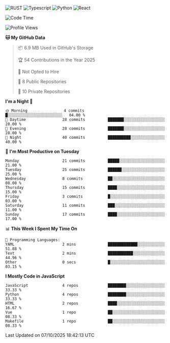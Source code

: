 ![RUST](https://img.shields.io/badge/-Rust-141414?style=flat&logo=rust)
![Typescript](https://img.shields.io/badge/-Typescript-141414?style=flat&logo=typescript)
![Python](https://img.shields.io/badge/-Python-141414?style=flat&logo=python)
![React](https://img.shields.io/badge/-React-141414?style=flat&logo=react)

<!--START_SECTION:waka-->
![Code Time](http://img.shields.io/badge/Code%20Time-640%20hrs%2012%20mins-blue)

![Profile Views](http://img.shields.io/badge/Profile%20Views-0-blue)

**🐱 My GitHub Data** 

> 📦 6.9 MB Used in GitHub's Storage 
 > 
> 🏆 54 Contributions in the Year 2025
 > 
> 🚫 Not Opted to Hire
 > 
> 📜 8 Public Repositories 
 > 
> 🔑 10 Private Repositories 
 > 
**I'm a Night 🦉** 

```text
🌞 Morning                4 commits           █░░░░░░░░░░░░░░░░░░░░░░░░   04.00 % 
🌆 Daytime                28 commits          ███████░░░░░░░░░░░░░░░░░░   28.00 % 
🌃 Evening                28 commits          ███████░░░░░░░░░░░░░░░░░░   28.00 % 
🌙 Night                  40 commits          ██████████░░░░░░░░░░░░░░░   40.00 % 
```
📅 **I'm Most Productive on Tuesday** 

```text
Monday                   21 commits          █████░░░░░░░░░░░░░░░░░░░░   21.00 % 
Tuesday                  25 commits          ██████░░░░░░░░░░░░░░░░░░░   25.00 % 
Wednesday                8 commits           ██░░░░░░░░░░░░░░░░░░░░░░░   08.00 % 
Thursday                 15 commits          ████░░░░░░░░░░░░░░░░░░░░░   15.00 % 
Friday                   3 commits           █░░░░░░░░░░░░░░░░░░░░░░░░   03.00 % 
Saturday                 11 commits          ███░░░░░░░░░░░░░░░░░░░░░░   11.00 % 
Sunday                   17 commits          ████░░░░░░░░░░░░░░░░░░░░░   17.00 % 
```


📊 **This Week I Spent My Time On** 

```text
💬 Programming Languages: 
YAML                     2 mins              █████████████░░░░░░░░░░░░   51.88 % 
Text                     2 mins              ███████████░░░░░░░░░░░░░░   44.96 % 
Other                    0 secs              █░░░░░░░░░░░░░░░░░░░░░░░░   03.15 % 
```

**I Mostly Code in JavaScript** 

```text
JavaScript               4 repos             ████████░░░░░░░░░░░░░░░░░   33.33 % 
Python                   4 repos             ████████░░░░░░░░░░░░░░░░░   33.33 % 
HTML                     2 repos             ████░░░░░░░░░░░░░░░░░░░░░   16.67 % 
Vue                      1 repo              ██░░░░░░░░░░░░░░░░░░░░░░░   08.33 % 
Makefile                 1 repo              ██░░░░░░░░░░░░░░░░░░░░░░░   08.33 % 
```




 Last Updated on 07/10/2025 18:42:13 UTC
<!--END_SECTION:waka-->

